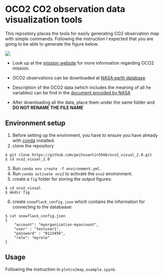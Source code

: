# OCO2 CO2 observation data visualization tools

This repository places the tools for easily generating CO2 observation map with simple commands. Following the instruction I expected that you are going to be able to generate the figure below. 



![](example-image-co2obs.png)


- Look up at the [mission website](https://www.jpl.nasa.gov/missions/orbiting-carbon-observatory-2-oco-2) for more information regarding OCO2 mission. 


- OCO2 observations can be downloaded at [NASA earth database](https://disc.gsfc.nasa.gov/datasets/OCO2_L2_Lite_FP_10r/summary?keywords=oco-2)

- Description of the OCO2 data (which includes the meaning of all he variables) can be find in the [document provided by NASA](https://docserver.gesdisc.eosdis.nasa.gov/public/project/OCO/OCO2_OCO3_B10_DUG.pdf) 

- After downloading all the data, place them under the same folder and **DO NOT RENAME THE FILE NAME**



## Environment setup  


1. Before setting up the envirnment, you have to ensure you have already with [conda](https://conda.io/projects/conda/en/latest/user-guide/install/index.html#installing-conda-on-a-system-that-has-other-python-installations-or-packages) installed. 
2. clone the repository
```
$ git clone https://github.com/peihsuanlin5566/oco2_visual_2.0.git 
$ cd oco2_visual_2.0
```
3. Run `conda env create -f environment.yml`. 
4. Run `conda activate oco2` to activate the `oco2` environment. 
5. create a `fig` folder for storing the output figures: 
```
$ cd oco2_visual
$ mkdir fig
```
6. create `snowflack_config.json` which contains the information for connecting to the databaase: 
```
$ cat snowflack_config.json 
{   
    "account": "myorganization-myaccount",
    "user" : "testuser1",
    "password" : "0123456",
    "role": "myrole"
}
```


## Usage

Following the instruction in `plotco2map_example.ipynb`. 